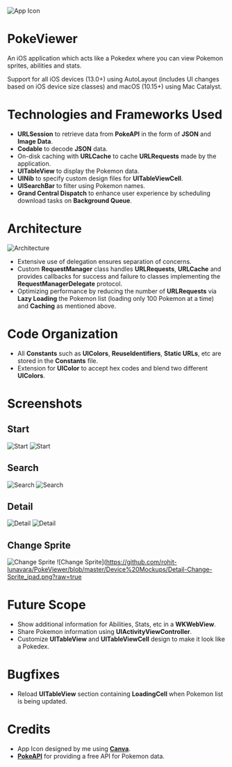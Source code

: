 ![App Icon](https://github.com/rohit-lunavara/PokeViewer/blob/master/PokeViewer/Assets.xcassets/AppIcon.appiconset/180.png?raw=true)

# PokeViewer

An iOS application which acts like a Pokedex where you can view Pokemon sprites, abilities and stats.

Support for all iOS devices (13.0+) using AutoLayout (includes UI changes based on iOS device size classes) and macOS (10.15+) using Mac Catalyst.

# Technologies and Frameworks Used

- **URLSession** to retrieve data from **PokeAPI** in the form of **JSON** and **Image Data**.
- **Codable** to decode **JSON** data.
- On-disk caching with **URLCache** to cache **URLRequests** made by the application.
- **UITableView** to display the Pokemon data.
- **UINib** to specify custom design files for **UITableViewCell**.
- **UISearchBar** to filter using Pokemon names.
- **Grand Central Dispatch** to enhance user experience by scheduling download tasks on **Background Queue**.

# Architecture

![Architecture](https://github.com/rohit-lunavara/PokeViewer/blob/master/PokeViewer-Class-Diagram.svg?raw=true)

- Extensive use of delegation ensures separation of concerns.
- Custom **RequestManager** class handles **URLRequests**, **URLCache** and provides callbacks for success and failure to classes implementing the **RequestManagerDelegate** protocol.
- Optimizing performance by reducing the number of **URLRequests** via **Lazy Loading** the Pokemon list (loading only 100 Pokemon at a time) and **Caching** as mentioned above.

# Code Organization

- All **Constants** such as **UIColors**, **ReuseIdentifiers**, **Static URLs**, etc are stored in the **Constants** file.
- Extension for **UIColor** to accept hex codes and blend two different **UIColors**.

# Screenshots

## Start

![Start](https://github.com/rohit-lunavara/PokeViewer/blob/master/Device%20Mockups/Start_iphone_iphone.png?raw=true)
![Start](https://github.com/rohit-lunavara/PokeViewer/blob/master/Device%20Mockups/Start_ipad.png?raw=true)

## Search

![Search](https://github.com/rohit-lunavara/PokeViewer/blob/master/Device%20Mockups/Search_iphone_iphone.png?raw=true)
![Search](https://github.com/rohit-lunavara/PokeViewer/blob/master/Device%20Mockups/Search_ipad.png?raw=true)

## Detail

![Detail](https://github.com/rohit-lunavara/PokeViewer/blob/master/Device%20Mockups/Detail_iphone_iphone.png?raw=true)
![Detail](https://github.com/rohit-lunavara/PokeViewer/blob/master/Device%20Mockups/Detail_ipad.png?raw=true)

## Change Sprite

![Change Sprite](https://github.com/rohit-lunavara/PokeViewer/blob/master/Device%20Mockups/Detail-Change-Sprite_iphone.png?raw=true)
![Change Sprite](https://github.com/rohit-lunavara/PokeViewer/blob/master/Device%20Mockups/Detail-Change-Sprite_ipad.png?raw=true

# Future Scope

- Show additional information for Abilities, Stats, etc in a **WKWebView**.
- Share Pokemon information using **UIActivityViewController**.
- Customize **UITableView** and **UITableViewCell** design to make it look like a Pokedex.

# Bugfixes

- Reload **UITableView** section containing **LoadingCell** when Pokemon list is being updated.

# Credits

- App Icon designed by me using [**Canva**](https://www.canva.com/).
- [**PokeAPI**](https://pokeapi.co/) for providing a free API for Pokemon data.
